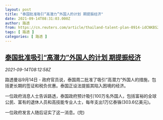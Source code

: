 ```yaml
---
layout: post
title: "泰国批准吸引“高潜力”外国人的计划 期提振经济"
date: 2021-09-14T08:31:03.000Z
author: 路透
from: https://cn.reuters.com/article/thailand-talent-plan-0914-idCNKBS2GA0LP
tags: [ 路透 ]
categories: [ 路透 ]
---
```

<!--1631608263000-->
[泰国批准吸引“高潜力”外国人的计划 期提振经济](https://cn.reuters.com/article/thailand-talent-plan-0914-idCNKBS2GA0LP)
------

<div>
<div><i>2021-09-14T08:12:58Z</i></div><p>路透曼谷9月14日 - 政府官员说，泰国周二批准了吸引“高潜力”外国人的措施，包括更长期的签证和税负优惠。泰国正设法提振其陷入困境的经济。</p><p>一位政府消息人士告诉路透，泰国政府预计吸引100万名外国人，包括富裕的全球公民、富有的退休人员和高技能专业人士，每年支出1万亿泰铢(303.6亿美元)。</p><p>一位政府发言人随后证实了这一消息。(完)</p>
</div>
